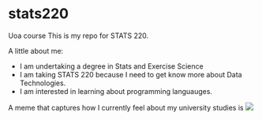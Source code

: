 # stats220
Uoa course
This is my repo for STATS 220. 

A little about me:

- I am undertaking a degree in Stats and Exercise Science
- I am taking STATS 220 because I need to get know more about Data Technologies.
- I am interested in learning about programming languauges.

A meme that captures how I currently feel about my university studies is 
[![](https://c.tenor.com/8druEACXtX8AAAAd/tenor.gif)](https://tenor.com/zh-CN/view/don’t-make-me-beg-gif-12130911910626192031)
